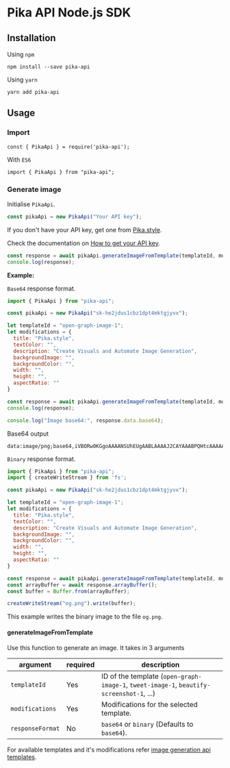 # Pika API Node.js SDK

## Installation

Using `npm`
```
npm install --save pika-api
```

Using `yarn`
```
yarn add pika-api
```

## Usage

### Import

```
const { PikaApi } = require('pika-api');
```

With `ES6`

```
import { PikaApi } from "pika-api";
```

### Generate image

Initialise `PikaApi`.

```js
const pikaApi = new PikaApi("Your API key");
```

If you don't have your API key, get one from [Pika.style](https://pika.style).

Check the documentation on [How to get your API key](https://docs.pika.style/docs/basics/getting-api-key).

```js
const response = await pikaApi.generateImageFromTemplate(templateId, modifications, "base64");
console.log(response);
```

**Example:**

`Base64` response format.

```js
import { PikaApi } from "pika-api";

const pikaApi = new PikaApi("sk-he2jdus1cbz1dpt4mktgjyvx");

let templateId = "open-graph-image-1";
let modifications = {
  title: "Pika.style",
  textColor: "",
  description: "Create Visuals and Automate Image Generation",
  backgroundImage: "",
  backgroundColor: "",
  width: "",
  height: "",
  aspectRatio: ""
}

const response = await pikaApi.generateImageFromTemplate(templateId, modifications, "base64");
console.log(response);

console.log("Image base64:", response.data.base64);
```

Base64 output
```
data:image/png;base64,iVBORw0KGgoAAAANSUhEUgAABLAAAAJ2CAYAAABPQHtcAAAAAXNSR0IArs4c6QAAIABJREFUeJzs3XmYJXdZL/Bvna37dM90FghLCBAQkC1BCBAMShLFBJAgKnofroBeFUUF5LrhiihXcV8BQRYVUUAlIewIGPbFmLCFLWwCYZEtzPR+trp/TM/......
```

`Binary` response format.

```js
import { PikaApi } from "pika-api";
import { createWriteStream } from 'fs';

const pikaApi = new PikaApi("sk-he2jdus1cbz1dpt4mktgjyvx");

let templateId = "open-graph-image-1";
let modifications = {
  title: "Pika.style",
  textColor: "",
  description: "Create Visuals and Automate Image Generation",
  backgroundImage: "",
  backgroundColor: "",
  width: "",
  height: "",
  aspectRatio: ""
}

const response = await pikaApi.generateImageFromTemplate(templateId, modifications, "binary");
const arrayBuffer = await response.arrayBuffer();
const buffer = Buffer.from(arrayBuffer);

createWriteStream("og.png").write(buffer);
```

This example writes the binary image to the file `og.png`.

#### generateImageFromTemplate

Use this function to generate an image. It takes in 3 arguments

| argument | required | description |
|----------|----------|-------------|
|`templateId` | Yes | ID of the template (`open-graph-image-1`, `tweet-image-1`, `beautify-screenshot-1`, ...) |
|`modifications` | Yes | Modifications for the selected template. |
|`responseFormat` | No | `base64` or `binary` (Defaults to `base64`). |

For available templates and it's modifications refer [image generation api templates](https://pika.style/image-generation-api/templates).
